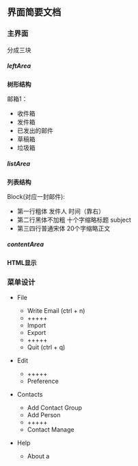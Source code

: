 ## 界面简要文档

### 主界面
分成三块

##### leftArea
__树形结构__

邮箱1：  
- 收件箱  
- 发件箱  
- 已发出的邮件   
- 草稿箱  
- 垃圾箱  

##### listArea
__列表结构__

Block(对应一封邮件):  
- 第一行粗体 发件人 时间（靠右）  
- 第二行黑体不加粗 十个字缩略标题 subject  
- 第三四行普通宋体 20个字缩略正文 


##### contentArea
__HTML显示__





### 菜单设计

+ File
	+ Write Email (ctrl + n)
	+ +++++
	+ Import 
	+ Export 
	+ +++++
	+ Quit (ctrl + q)

+ Edit
	+ +++++
	+ Preference 

+ Contacts
	+ Add Contact Group
	+ Add Person
	+ +++++
	+ Contact Manage	
+ Help
	+ About
	a